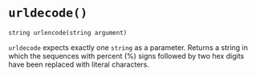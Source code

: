 # `urldecode()`

```
string urlencode(string argument)
```

`urldecode` expects exactly one `string` as a parameter. Returns a string in which the sequences with percent (%) signs followed by two hex digits have been replaced with literal characters.

